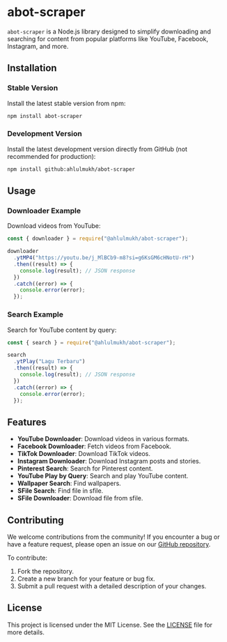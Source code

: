 # abot-scraper

`abot-scraper` is a Node.js library designed to simplify downloading and searching for content from popular platforms like YouTube, Facebook, Instagram, and more.

## Installation

### Stable Version

Install the latest stable version from npm:

```sh
npm install abot-scraper
```

### Development Version

Install the latest development version directly from GitHub (not recommended for production):

```sh
npm install github:ahlulmukh/abot-scraper
```

## Usage

### Downloader Example

Download videos from YouTube:

```js
const { downloader } = require("@ahlulmukh/abot-scraper");

downloader
  .ytMP4("https://youtu.be/j_MlBCb9-m8?si=g6KsGM6cHNotU-rH")
  .then((result) => {
    console.log(result); // JSON response
  })
  .catch((error) => {
    console.error(error);
  });
```

### Search Example

Search for YouTube content by query:

```js
const { search } = require("@ahlulmukh/abot-scraper");

search
  .ytPlay("Lagu Terbaru")
  .then((result) => {
    console.log(result); // JSON response
  })
  .catch((error) => {
    console.error(error);
  });
```

## Features

- **YouTube Downloader**: Download videos in various formats.
- **Facebook Downloader**: Fetch videos from Facebook.
- **TikTok Downloader**: Download TikTok videos.
- **Instagram Downloader**: Download Instagram posts and stories.
- **Pinterest Search**: Search for Pinterest content.
- **YouTube Play by Query**: Search and play YouTube content.
- **Wallpaper Search**: Find wallpapers.
- **SFile Search**: Find file in sfile.
- **SFile Downloader**: Download file from sfile.

## Contributing

We welcome contributions from the community! If you encounter a bug or have a feature request, please open an issue on our [GitHub repository](https://github.com/ahlulmukh/abot-scraper).

To contribute:

1. Fork the repository.
2. Create a new branch for your feature or bug fix.
3. Submit a pull request with a detailed description of your changes.

## License

This project is licensed under the MIT License. See the [LICENSE](LICENSE) file for more details.
